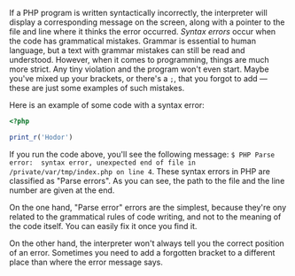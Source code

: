 If a PHP program is written syntactically incorrectly, the interpreter will display a corresponding message on the screen, along with a pointer to the file and line where it thinks the error occurred. _Syntax errors_ occur when the code has grammatical mistakes. Grammar is essential to human language, but a text with grammar mistakes can still be read and understood. However, when it comes to programming, things are much more strict. Any tiny violation and the program won't even start. Maybe you've mixed up your brackets, or there's a `;`, that you forgot to add — these are just some examples of such mistakes.

Here is an example of some code with a syntax error:

```php
<?php

print_r('Hodor')
```

If you run the code above, you'll see the following message: `$ PHP Parse error:  syntax error, unexpected end of file in /private/var/tmp/index.php on line 4`. These syntax errors in PHP are classified as "Parse errors". As you can see, the path to the file and the line number are given at the end.

On the one hand, "Parse error" errors are the simplest, because they're ony related to the grammatical rules of code writing, and not to the meaning of the code itself. You can easily fix it once you find it.

On the other hand, the interpreter won't always tell you the correct position of an error. Sometimes you need to add a forgotten bracket to a different place than where the error message says.
